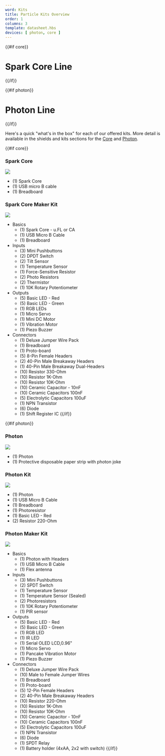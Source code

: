 ```yaml
---
word: Kits
title: Particle Kits Overview
order: 1
columns: 3
template: datasheet.hbs
devices: [ photon, core ]
---
```


{{#if core}}
  # Spark Core Line
{{/if}}

{{#if photon}}
  # Photon Line
{{/if}}

Here's a quick "what's in the box" for each of our offered kits. More detail is available in the shields and kits sections for the [Core](/datasheets/core-shields-and-kits) and [Photon](/datasheets/photon-shields-and-kits).

{{#if core}}
  ### Spark Core
  ![]({{assets}}/images/core-contents.jpg)
  - (1) Spark Core
  - (1) USB micro B cable
  - (1) Breadboard

  ### Spark Core Maker Kit

  ![]({{assets}}/images/core-mkit.jpg)
  - Basics
    - (1) Spark Core - u.FL or CA
    - (1) USB Micro B Cable
    - (1) Breadboard
  - Inputs
    - (3) Mini Pushbuttons
    - (2) DPDT Switch
    - (2) Tilt Sensor
    - (1) Temperature Sensor
    - (1) Force-Sensitive Resistor
    - (2) Photo Resistors
    - (2) Thermistor
    - (1) 10K Rotary Potentiometer
  - Outputs
    - (5) Basic LED - Red
    - (5) Basic LED - Green
    - (1) RGB LEDs
    - (1) Micro Servo
    - (1) Mini DC Motor
    - (1) Vibration Motor
    - (1) Piezo Buzzer
  - Connectors
    - (1) Deluxe Jumper Wire Pack
    - (1) Breadboard
    - (1) Proto-board
    - (5) 8-Pin Female Headers
    - (2) 40-Pin Male Breakaway Headers
    - (1) 40-Pin Male Breakaway Dual-Headers
    - (10) Resistor 330-Ohm
    - (10) Resistor 1K-Ohm
    - (10) Resistor 10K-Ohm
    - (10) Ceramic Capacitor - 10nF
    - (10) Ceramic Capacitors 100nF
    - (5) Electrolytic Capacitors 100uF
    - (1) NPN Transistor
    - (6) Diode
    - (1) Shift Register IC
{{/if}}

{{#if photon}}

  ### Photon
  ![]({{assets}}/images/photon-matchbox.jpg)
  - (1) Photon
  - (1) Protective disposable paper strip with photon joke

  ### Photon Kit
  ![]({{assets}}/images/phokit-contents.jpg)
  - (1) Photon
  - (1) USB Micro B Cable
  - (1) Breadboard
  - (1) Photoresistor
  - (1) Basic LED - Red
  - (2) Resistor 220-Ohm

  ### Photon Maker Kit
  ![]({{assets}}/images/photon-mkit-grey.png)

  - Basics
    - (1) Photon with Headers
    - (1) USB Micro B Cable
    - (1) Flex antenna
  - Inputs
    - (3) Mini Pushbuttons
    - (2) SPDT Switch
    - (1) Temperature Sensor
    - (1) Temperature Sensor (Sealed)
    - (2) Photoresistors
    - (1) 10K Rotary Potentiometer
    - (1) PIR sensor
  - Outputs
    - (5) Basic LED - Red
    - (5) Basic LED - Green
    - (1) RGB LED
    - (1) IR LED
    - (1) Serial OLED LCD,0.96"
    - (1) Micro Servo
    - (1) Pancake Vibration Motor
    - (1) Piezo Buzzer
  - Connectors
    - (1) Deluxe Jumper Wire Pack
    - (10) Male to Female Jumper Wires
    - (1) Breadboard
    - (1) Proto-board
    - (5) 12-Pin Female Headers
    - (2) 40-Pin Male Breakaway Headers
    - (10) Resistor 220-Ohm
    - (10) Resistor 1K-Ohm
    - (10) Resistor 10K-Ohm
    - (10) Ceramic Capacitor - 10nF
    - (10) Ceramic Capacitors 100nF
    - (5) Electrolytic Capacitors 100uF
    - (1) NPN Transistor
    - (6) Diode
    - (1) SPDT Relay
    - (1) Battery holder (4xAA, 2x2 with switch)
{{/if}}
